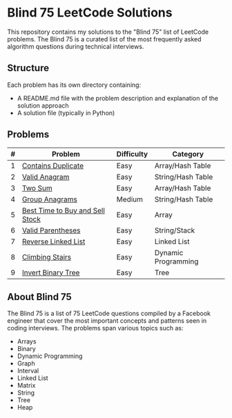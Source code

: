 # Blind 75 LeetCode Solutions

This repository contains my solutions to the "Blind 75" list of LeetCode problems. The Blind 75 is a curated list of the most frequently asked algorithm questions during technical interviews.

## Structure

Each problem has its own directory containing:
- A README.md file with the problem description and explanation of the solution approach
- A solution file (typically in Python)

## Problems

| # | Problem | Difficulty | Category |
|---|---------|------------|----------|
| 1 | [Contains Duplicate](./contains_duplicate) | Easy | Array/Hash Table |
| 2 | [Valid Anagram](./valid_anagram) | Easy | String/Hash Table |
| 3 | [Two Sum](./two_sum) | Easy | Array/Hash Table |
| 4 | [Group Anagrams](./group_anagrams) | Medium | String/Hash Table |
| 5 | [Best Time to Buy and Sell Stock](./best_time_to_buy_and_sell_stock) | Easy | Array |
| 6 | [Valid Parentheses](./valid_parentheses) | Easy | String/Stack |
| 7 | [Reverse Linked List](./reverse_linked_list) | Easy | Linked List |
| 8 | [Climbing Stairs](./climbing_stairs) | Easy | Dynamic Programming |
| 9 | [Invert Binary Tree](./invert_binary_tree) | Easy | Tree |

## About Blind 75

The Blind 75 is a list of 75 LeetCode questions compiled by a Facebook engineer that cover the most important concepts and patterns seen in coding interviews. The problems span various topics such as:

- Arrays
- Binary
- Dynamic Programming
- Graph
- Interval
- Linked List
- Matrix
- String
- Tree
- Heap

